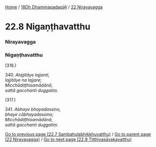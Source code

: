 
[Home](/) / [18Dh Dhammapadapāḷi](/tipitaka/18Dh.md) / [22 Nirayavagga](/tipitaka/18Dh/22.md)

# 22.8 Nigaṇṭhavatthu

### Nirayavagga

### Nigaṇṭhavatthu

(316.)

340\. _Alajjitāye lajjanti,_  
_lajjitāye na lajjare;_  
_Micchādiṭṭhisamādānā,_  
_sattā gacchanti duggatiṃ._  


(317.)

341\. _Abhaye bhayadassino,_  
_bhaye cābhayadassino;_  
_Micchādiṭṭhisamādānā,_  
_sattā gacchanti duggatiṃ._  


[Go to previous page (22.7 Sambahulabhikkhuvatthu)](/tipitaka/18Dh/22/22.7.md) / [Go to parent page (22 Nirayavagga)](/tipitaka/18Dh/22.md) / [Go to next page (22.9 Titthiyasāvakavatthu)](/tipitaka/18Dh/22/22.9.md)


